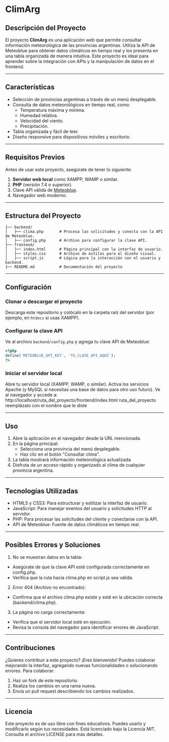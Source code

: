 # **ClimArg**

## **Descripción del Proyecto**
El proyecto **ClimArg** es una aplicación web que permite consultar información meteorológica de las provincias argentinas. Utiliza la API de Meteoblue para obtener datos climáticos en tiempo real y los presenta en una tabla organizada de manera intuitiva. Este proyecto es ideal para aprender sobre la integración con APIs y la manipulación de datos en el frontend.

---

## **Características**
- Selección de provincias argentinas a través de un menú desplegable.
- Consulta de datos meteorológicos en tiempo real, como:
  - Temperatura máxima y mínima.
  - Humedad relativa.
  - Velocidad del viento.
  - Precipitación.
- Tabla organizada y fácil de leer.
- Diseño responsive para dispositivos móviles y escritorio.

---

## **Requisitos Previos**
Antes de usar este proyecto, asegúrate de tener lo siguiente:
1. **Servidor web local** como XAMPP, WAMP o similar.
2. **PHP** (versión 7.4 o superior).
3. Clave API válida de [Meteoblue](https://www.meteoblue.com/).
4. Navegador web moderno.

---

## **Estructura del Proyecto**
```plaintext
├── backend/
│   ├── clima.php       # Procesa las solicitudes y conecta con la API de Meteoblue.
│   ├── config.php      # Archivo para configurar la clave API.
├── frontend/
│   ├── index.html      # Página principal con la interfaz de usuario.
│   ├── styles.css      # Archivo de estilos para el diseño visual.
│   ├── script.js       # Lógica para la interacción con el usuario y backend.
├── README.md           # Documentación del proyecto
```

---

## **Configuración**

### **Clonar o descargar el proyecto**
Descarga este repositorio y colócalo en la carpeta raíz del servidor (por ejemplo, en `htdocs` si usas XAMPP).

### **Configurar la clave API**
Ve al archivo `backend/config.php` y agrega tu clave API de Meteoblue:
```php
<?php
define('METEOBLUE_API_KEY', 'TU_CLAVE_API_AQUÍ');
?>
```

### **Iniciar el servidor local**
Abre tu servidor local (XAMPP, WAMP, o similar).
Activa los servicios Apache (y MySQL si necesitas una base de datos para otro uso futuro).
Ve al navegador y accede a:
http://localhost/ruta_del_proyecto/frontend/index.html
ruta_del_proyecto reemplázalo con el nombre que le diste

---

## **Uso**
1. Abre la aplicación en el navegador desde la URL mencionada.
2. En la página principal:
   - Selecciona una provincia del menú desplegable.
   - Haz clic en el botón "Consultar clima".
3. La tabla mostrará información meteorológica actualizada
4. Disfruta de un acceso rápido y organizado al clima de cualquier provincia argentina.

---

## **Tecnologías Utilizadas**
- HTML5 y CSS3: Para estructurar y estilizar la interfaz de usuario.
- JavaScript: Para manejar eventos del usuario y solicitudes HTTP al servidor.
- PHP: Para procesar las solicitudes del cliente y conectarse con la API.
- API de Meteoblue: Fuente de datos climáticos en tiempo real.

---

## **Posibles Errores y Soluciones**
1. No se muestran datos en la tabla:
  - Asegúrate de que la clave API esté configurada correctamente en config.php.
  - Verifica que la ruta hacia clima.php en script.js sea válida.
2. Error 404 (Archivo no encontrado):
  - Confirma que el archivo clima.php existe y esté en la ubicación correcta (backend/clima.php).
3. La página no carga correctamente:
  - Verifica que el servidor local esté en ejecución.
  - Revisa la consola del navegador para identificar errores de JavaScript.

---

## **Contribuciones**
¿Quieres contribuir a este proyecto? ¡Eres bienvenido! Puedes colaborar mejorando la interfaz, agregando nuevas funcionalidades o solucionando errores.
Para colaborar:
1. Haz un fork de este repositorio.
2. Realiza los cambios en una rama nueva.
3. Envía un pull request describiendo los cambios realizados.

---

## **Licencia**
Este proyecto es de uso libre con fines educativos. Puedes usarlo y modificarlo según tus necesidades.
Está licenciado bajo la Licencia MIT. Consulta el archivo LICENSE para más detalles.